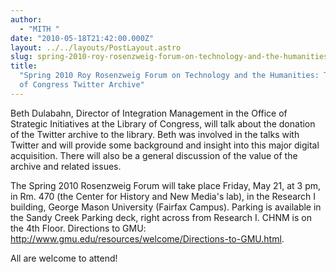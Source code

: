 ```yaml
---
author:
  - "MITH "
date: "2010-05-18T21:42:00.000Z"
layout: ../../layouts/PostLayout.astro
slug: spring-2010-roy-rosenzweig-forum-on-technology-and-the-humanities-the-library-of-congress-twitter-archive
title:
  "Spring 2010 Roy Rosenzweig Forum on Technology and the Humanities: The Library
  of Congress Twitter Archive"
---
```


Beth Dulabahn, Director of Integration Management in the Office of Strategic Initiatives at the Library of Congress, will talk about the donation of the Twitter archive to the library. Beth was involved in the talks with Twitter and will provide some background and insight into this major digital acquisition. There will also be a general discussion of the value of the archive and related issues.

The Spring 2010 Rosenzweig Forum will take place Friday, May 21, at 3 pm, in Rm. 470 (the Center for History and New Media's lab), in the Research I building, George Mason University (Fairfax Campus). Parking is available in the Sandy Creek Parking deck, right across from Research I. CHNM is on the 4th Floor. Directions to GMU: http://www.gmu.edu/resources/welcome/Directions-to-GMU.html.

All are welcome to attend!
